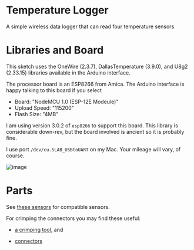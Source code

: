 # Temperature Logger
A simple wireless data logger that can read four temperature sensors

# Libraries and Board

This sketch uses the OneWire (2.3.7), DallasTemperature (3.9.0), and U8g2 (2.33.15) libraries available in the Arduino interface.

The processor board is an ESP8266 from Amica. The Arduino interface is happy talking to this board if you select
* Board: "NodeMCU 1.0 (ESP-12E Modeule)"
* Upload Speed: "115200"
* Flash Size: "4MB"

I am using version 3.0.2 of `esp8266` to support this board. This library is considerable down-rev, but the board involved is ancient 
so it is probably fine.

I use port `/dev/cu.SLAB_USBtoUART` on my Mac. Your mileage will vary, of course.

![image](https://user-images.githubusercontent.com/250490/214145581-dc9f662e-250f-4bd1-9050-0e51f0ca7057.png)


# Parts

See [these sensors](https://www.amazon.com/gp/product/B00KUNKR3M/) for compatible sensors.

For crimping the connectors you may find these useful:

* [a crimping tool](https://www.amazon.com/gp/product/B0B2L7FTY1), and

* [connectors](https://www.amazon.com/gp/product/B077X8XV2J)
